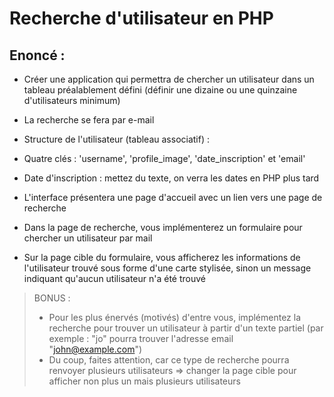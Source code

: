# Recherche d'utilisateur en PHP

## Enoncé :

- Créer une application qui permettra de chercher un utilisateur dans un tableau préalablement défini (définir une dizaine ou une quinzaine d'utilisateurs minimum)
- La recherche se fera par e-mail

- Structure de l'utilisateur (tableau associatif) :
- Quatre clés : 'username', 'profile_image', 'date_inscription' et 'email'
- Date d'inscription : mettez du texte, on verra les dates en PHP plus tard

- L'interface présentera une page d'accueil avec un lien vers une page de recherche
- Dans la page de recherche, vous implémenterez un formulaire pour chercher un utilisateur par mail

- Sur la page cible du formulaire, vous afficherez les informations de l'utilisateur trouvé sous forme d'une carte stylisée, sinon un message indiquant qu'aucun utilisateur n'a été trouvé

>BONUS :
>- Pour les plus énervés (motivés) d'entre vous, implémentez la recherche pour trouver un utilisateur à partir d'un texte partiel (par exemple : "jo" pourra trouver l'adresse email "john@example.com")
>- Du coup, faites attention, car ce type de recherche pourra renvoyer plusieurs utilisateurs => changer la page cible pour afficher non plus un mais plusieurs utilisateurs
